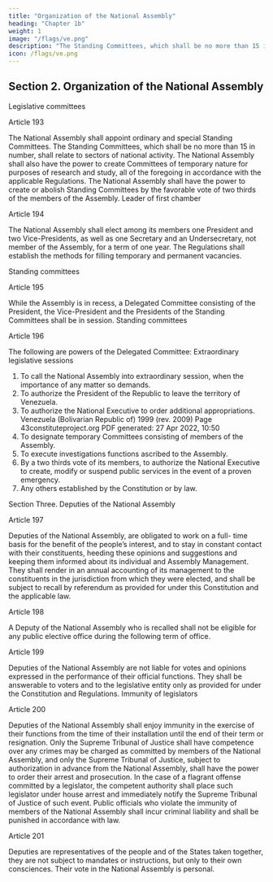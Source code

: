 ```yaml
---
title: "Organization of the National Assembly"
heading: "Chapter 1b"
weight: 1
image: "/flags/ve.png"
description: "The Standing Committees, which shall be no more than 15 in number, shall relate to sectors of national activity"
icon: /flags/ve.png
---
```



## Section 2. Organization of the National Assembly

Legislative committees

Article 193

The National Assembly shall appoint ordinary and special Standing Committees. The Standing Committees, which shall be no more than 15 in number, shall relate to sectors of national activity. The National Assembly shall also have the power to create
Committees of temporary nature for purposes of research and study, all of the foregoing
in accordance with the applicable Regulations. The National Assembly shall have the
power to create or abolish Standing Committees by the favorable vote of two thirds of
the members of the Assembly.
Leader of first chamber

Article 194

The National Assembly shall elect among its members one President and two Vice-Presidents, as well as one Secretary and an Undersecretary, not member of the Assembly, for a term of one year. The Regulations shall establish the methods for filling temporary and permanent vacancies.

Standing committees

Article 195

While the Assembly is in recess, a Delegated Committee consisting of the President, the
Vice-President and the Presidents of the Standing Committees shall be in session.
Standing committees

Article 196

The following are powers of the Delegated Committee:
Extraordinary legislative sessions
1. To call the National Assembly into extraordinary session, when the importance of
any matter so demands.
2. To authorize the President of the Republic to leave the territory of Venezuela.
3. To authorize the National Executive to order additional appropriations.
Venezuela (Bolivarian Republic of) 1999 (rev. 2009)
Page 43constituteproject.org
PDF generated: 27 Apr 2022, 10:50
4. To designate temporary Committees consisting of members of the Assembly.
5. To execute investigations functions ascribed to the Assembly.
6. By a two thirds vote of its members, to authorize the National Executive to
create, modify or suspend public services in the event of a proven emergency.
7. Any others established by the Constitution or by law.

Section Three. Deputies of the National Assembly

Article 197

Deputies of the National Assembly, are obligated to work on a full- time basis for the
benefit of the people’s interest, and to stay in constant contact with their constituents,
heeding these opinions and suggestions and keeping them informed about its individual
and Assembly Management. They shall render in an annual accounting of its
management to the constituents in the jurisdiction from which they were elected, and
shall be subject to recall by referendum as provided for under this Constitution and the
applicable law.

Article 198

A Deputy of the National Assembly who is recalled shall not be eligible for any public
elective office during the following term of office.

Article 199

Deputies of the National Assembly are not liable for votes and opinions expressed in the
performance of their official functions. They shall be answerable to voters and to the
legislative entity only as provided for under the Constitution and Regulations.
Immunity of legislators

Article 200

Deputies of the National Assembly shall enjoy immunity in the exercise of their
functions from the time of their installation until the end of their term or resignation.
Only the Supreme Tribunal of Justice shall have competence over any crimes may be
charged as committed by members of the National Assembly, and only the Supreme
Tribunal of Justice, subject to authorization in advance from the National Assembly, shall
have the power to order their arrest and prosecution. In the case of a flagrant offense
committed by a legislator, the competent authority shall place such legislator under
house arrest and immediately notify the Supreme Tribunal of Justice of such event.
Public officials who violate the immunity of members of the National Assembly shall
incur criminal liability and shall be punished in accordance with law.

Article 201

Deputies are representatives of the people and of the States taken together, they are
not subject to mandates or instructions, but only to their own consciences. Their vote in
the National Assembly is personal.

